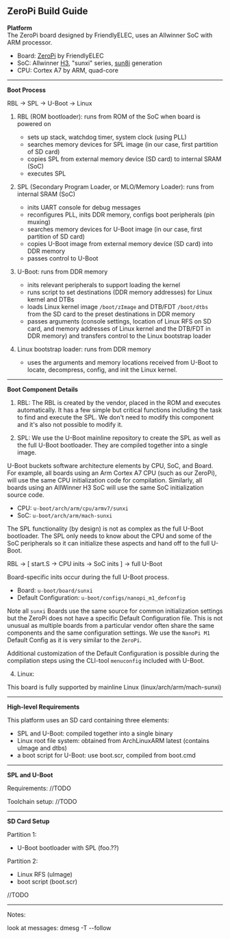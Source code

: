 ## ZeroPi Build Guide

**Platform** </br>
The ZeroPi board designed by FriendlyELEC, uses an Allwinner SoC with ARM processor.

- Board: [ZeroPi](https://wiki.friendlyarm.com/wiki/index.php/ZeroPi) by FriendlyELEC
- SoC: Allwinner [H3](https://linux-sunxi.org/H3), "sunxi" series, [sun8i](https://linux-sunxi.org/Allwinner_SoC_Family) generation
- CPU: Cortex A7 by ARM, quad-core

----------------------------------------------------------------------------------------

**Boot Process** </br>

RBL → SPL → U-Boot → Linux

1. RBL (ROM bootloader): runs from ROM of the SoC when board is powered on
   - sets up stack, watchdog timer, system clock (using PLL)
   - searches memory devices for SPL image (in our case, first partition of SD card)
   - copies SPL from external memory device (SD card) to internal SRAM (SoC)
   - executes SPL

2. SPL (Secondary Program Loader, or MLO/Memory Loader): runs from internal SRAM (SoC)
   - inits UART console for debug messages
   - reconfigures PLL, inits DDR memory, configs boot peripherals (pin muxing)
   - searches memory devices for U-Boot image (in our case, first partition of SD card)
   - copies U-Boot image from external memory device (SD card) into DDR memory
   - passes control to U-Boot

3. U-Boot: runs from DDR memory
   - inits relevant peripherals to support loading the kernel
   - runs script to set destinations (DDR memory addresses) for Linux kernel and DTBs
   - loads Linux kernel image ```/boot/zImage``` and DTB/FDT ```/boot/dtbs``` from the
     SD card to the preset destinations in DDR memory
   - passes arguments (console settings, location of Linux RFS on SD card, and memory
     addresses of Linux kernel and the DTB/FDT in DDR memory) and transfers control to
     the Linux bootstrap loader 

4. Linux bootstrap loader: runs from DDR memory
   - uses the arguments and memory locations received from U-Boot to locate, decompress,
     config, and init the Linux kernel.

----------------------------------------------------------------------------------------
**Boot Component Details** </br>

1. RBL:
The RBL is created by the vendor, placed in the ROM and executes automatically. It has
a few simple but critical functions including the task to find and execute the SPL. We
don't need to modify this component and it's also not possible to modify it.

2. SPL:
We use the U-Boot mainline repository to create the SPL as well as the full U-Boot
bootloader. They are compiled together into a single image.

U-Boot buckets software architecture elements by CPU, SoC, and Board. For example,
all boards using an Arm Cortex A7 CPU (such as our ZeroPi), will use the same CPU
initialization code for compilation. Similarly, all boards using an AllWinner H3 SoC
will use the same SoC initialization source code.

- CPU: ```u-boot/arch/arm/cpu/armv7/sunxi```
- SoC: ```u-boot/arch/arm/mach-sunxi```

The SPL functionality (by design) is not as complex as the full U-Boot bootloader. The
SPL only needs to know about the CPU and some of the SoC peripherals so it can
initialize these aspects and hand off to the full U-Boot.

RBL → [ start.S → CPU inits → SoC inits ] → full U-Boot

Board-specific inits occur during the full U-Boot process.
- Board: ```u-boot/board/sunxi```
- Default Configuration: ```u-boot/configs/nanopi_m1_defconfig``` 

Note all ```sunxi``` Boards use the same source for common initialization settings but
the ZeroPi does not have a specific Default Configuration file. This is not unusual
as multiple boards from a particular vendor often share the same components and the same
configuration settings. We use the ```NanoPi M1``` Default Config as it is very similar
to the ```ZeroPi```.

Additional customization of the Default Configuration is possible during the
compilation steps using the CLI-tool ```menuconfig``` included with U-Boot.
 
4. Linux:

This board is fully supported by mainline Linux (linux/arch/arm/mach-sunxi)

----------------------------------------------------------------------------------------
**High-level Requirements** </br>

This platform uses an SD card containing three elements:
- SPL and U-Boot: compiled together into a single binary
- Linux root file system: obtained from ArchLinuxARM latest (contains uImage and dtbs)
- a boot script for U-Boot: use boot.scr, compiled from boot.cmd

----------------------------------------------------------------------------------------
**SPL and U-Boot** </br>

Requirements:
//TODO


Toolchain setup:
//TODO


----------------------------------------------------------------------------------------

**SD Card Setup** </br>

Partition 1:
  - U-Boot bootloader with SPL (foo.??)

Partition 2:
  - Linux RFS (uImage)
  - boot script (boot.scr)

//TODO


----------------------------------------------------------------------------------------


Notes:

look at messages:
dmesg -T --follow
